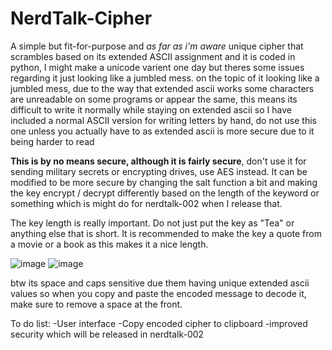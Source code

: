 # NerdTalk-Cipher
A simple but fit-for-purpose and *as far as i'm aware* unique cipher that scrambles based on its extended ASCII assignment and it is coded in python, I might make a unicode varient one day but theres some issues regarding it just looking like a jumbled mess.
on the topic of it looking like a jumbled mess, due to the way that extended ascii works some characters are unreadable on some programs or appear the same, this means its difficult to write it normally while staying on extended ascii so I have included a normal ASCII version for writing letters by hand, do not use this one unless you actually have to as extended ascii is more secure due to it being harder to read

**This is by no means secure, although it is fairly secure**, don't use it for sending military secrets or encrypting drives, use AES instead. It can be modified to be more secure by changing the salt function a bit and making the key encrypt / decrypt differently based on the length of the keyword or something which is might do for nerdtalk-002 when I release that.

The key length is really important. Do not just put the key as "Tea" or anything else that is short.
It is recommended to make the key a quote from a movie or a book as this makes it a nice length.

![image](https://github.com/user-attachments/assets/1aa02317-97a7-4aeb-9ade-88d362ca6cb1)
![image](https://github.com/user-attachments/assets/14c270de-27c8-4310-bb01-df06fb6e90fe)

btw its space and caps sensitive due them having unique extended ascii values so when you copy and paste the encoded message to decode it, make sure to remove a space at the front.

To do list:
  -User interface
  -Copy encoded cipher to clipboard
  -improved security which will be released in nerdtalk-002
